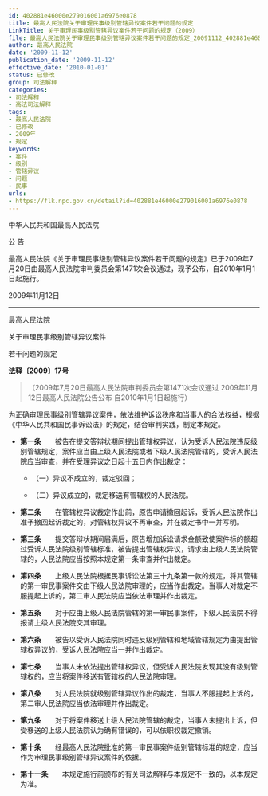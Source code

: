 ```yaml
---
id: 402881e46000e279016001a6976e0878
title: 最高人民法院关于审理民事级别管辖异议案件若干问题的规定
LinkTitle: 关于审理民事级别管辖异议案件若干问题的规定（2009）
file: 最高人民法院关于审理民事级别管辖异议案件若干问题的规定_20091112_402881e46000e279016001a6976e0878.docx
author: 最高人民法院
date: '2009-11-12'
publication_date: '2009-11-12'
effective_date: '2010-01-01'
status: 已修改
group: 司法解释
categories:
- 司法解释
- 高法司法解释
tags:
- 最高人民法院
- 已修改
- 2009年
- 规定
keywords:
- 案件
- 级别
- 管辖异议
- 问题
- 民事
urls:
- https://flk.npc.gov.cn/detail?id=402881e46000e279016001a6976e0878
---
```


中华人民共和国最高人民法院

公 告

最高人民法院《关于审理民事级别管辖异议案件若干问题的规定》已于2009年7月20日由最高人民法院审判委员会第1471次会议通过，现予公布，自2010年1月1日起施行。

2009年11月12日

---

最高人民法院

关于审理民事级别管辖异议案件

若干问题的规定

**法释〔2009〕17号**

> （2009年7月20日最高人民法院审判委员会第1471次会议通过 2009年11月12日最高人民法院公告公布 自2010年1月1日起施行）

为正确审理民事级别管辖异议案件，依法维护诉讼秩序和当事人的合法权益，根据《中华人民共和国民事诉讼法》的规定，结合审判实践，制定本规定。

- **第一条**　　被告在提交答辩状期间提出管辖权异议，认为受诉人民法院违反级别管辖规定，案件应当由上级人民法院或者下级人民法院管辖的，受诉人民法院应当审查，并在受理异议之日起十五日内作出裁定：

  - （一）异议不成立的，裁定驳回；

  - （二）异议成立的，裁定移送有管辖权的人民法院。

- **第二条**　　在管辖权异议裁定作出前，原告申请撤回起诉，受诉人民法院作出准予撤回起诉裁定的，对管辖权异议不再审查，并在裁定书中一并写明。

- **第三条**　　提交答辩状期间届满后，原告增加诉讼请求金额致使案件标的额超过受诉人民法院级别管辖标准，被告提出管辖权异议，请求由上级人民法院管辖的，人民法院应当按照本规定第一条审查并作出裁定。

- **第四条**　　上级人民法院根据民事诉讼法第三十九条第一款的规定，将其管辖的第一审民事案件交由下级人民法院审理的，应当作出裁定。当事人对裁定不服提起上诉的，第二审人民法院应当依法审理并作出裁定。

- **第五条**　　对于应由上级人民法院管辖的第一审民事案件，下级人民法院不得报请上级人民法院交其审理。

- **第六条**　　被告以受诉人民法院同时违反级别管辖和地域管辖规定为由提出管辖权异议的，受诉人民法院应当一并作出裁定。

- **第七条**　　当事人未依法提出管辖权异议，但受诉人民法院发现其没有级别管辖权的，应当将案件移送有管辖权的人民法院审理。

- **第八条**　　对人民法院就级别管辖异议作出的裁定，当事人不服提起上诉的，第二审人民法院应当依法审理并作出裁定。

- **第九条**　　对于将案件移送上级人民法院管辖的裁定，当事人未提出上诉，但受移送的上级人民法院认为确有错误的，可以依职权裁定撤销。

- **第十条**　　经最高人民法院批准的第一审民事案件级别管辖标准的规定，应当作为审理民事级别管辖异议案件的依据。

- **第十一条**　　本规定施行前颁布的有关司法解释与本规定不一致的，以本规定为准。
